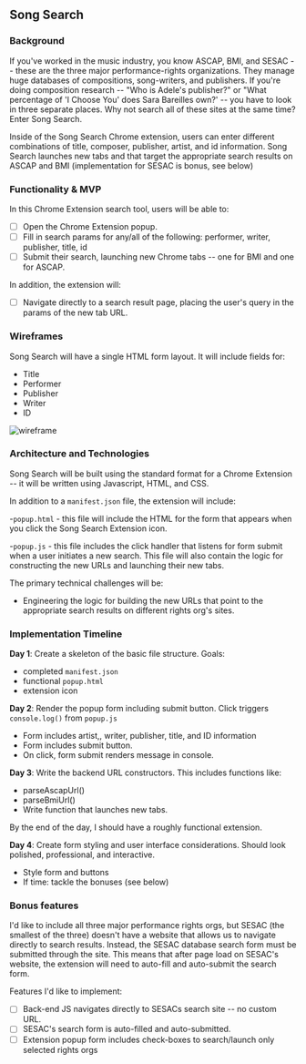 ## Song Search

### Background

If you've worked in the music industry, you know ASCAP, BMI, and SESAC -- these are the three major performance-rights organizations.  They manage huge databases of compositions, song-writers, and publishers.  If you're doing composition research -- "Who is Adele's publisher?" or "What percentage of 'I Choose You' does Sara Bareilles own?' -- you have to look in three separate places.  Why not search all of these sites at the same time?  Enter Song Search.

Inside of the Song Search Chrome extension, users can enter different combinations of title, composer, publisher, artist, and id information. Song Search launches new tabs and that target the appropriate search results on ASCAP and BMI (implementation for SESAC is bonus, see below)

### Functionality & MVP

In this Chrome Extension search tool, users will be able to:

- [ ] Open the Chrome Extension popup.
- [ ] Fill in search params for any/all of the following: performer, writer, publisher, title, id
- [ ] Submit their search, launching new Chrome tabs -- one for BMI and one for ASCAP.

In addition, the extension will:
- [ ] Navigate directly to a search result page, placing the user's query in the params of the new tab URL.

### Wireframes

Song Search will have a single HTML form layout.  It will include fields for:
  - Title
  - Performer
  - Publisher
  - Writer
  - ID

![wireframe](http://res.cloudinary.com/dhorsi7vf/image/upload/v1474250434/SongSearch_knxhfr.png)

### Architecture and Technologies

Song Search will be built using the standard format for a Chrome Extension -- it will be written using Javascript, HTML, and CSS.

In addition to a `manifest.json` file, the extension will include:

-`popup.html` - this file will include the HTML for the form that appears when you click the Song Search Extension icon.

-`popup.js` - this file includes the click handler that listens for form submit when a user initiates a new search.  This file will also contain the logic for constructing the new URLs and launching their new tabs.

The primary technical challenges will be:

- Engineering the logic for building the new URLs that point to the appropriate search results on different rights org's sites.


### Implementation Timeline

**Day 1**: Create a skeleton of the basic file structure. Goals:
  - completed `manifest.json`
  - functional `popup.html`
  - extension icon

**Day 2**: Render the popup form including submit button.  Click triggers `console.log()` from `popup.js`
  - Form includes artist,, writer, publisher, title, and ID information
  - Form includes submit button.
  - On click, form submit renders message in console.

**Day 3**: Write the backend URL constructors. This includes functions like:
  - parseAscapUrl()
  - parseBmiUrl()
  - Write function that launches new tabs.

By the end of the day, I should have a roughly functional extension.

**Day 4**: Create form styling and user interface considerations.  Should look polished, professional, and interactive.
  - Style form and buttons
  - If time: tackle the bonuses (see below)

### Bonus features

I'd like to include all three major performance rights orgs, but SESAC (the smallest of the three) doesn't have a website that allows us to navigate directly to search results.  Instead, the SESAC database search form must be submitted through the site.  This means that after page load on SESAC's website, the extension will need to auto-fill and auto-submit the search form.

Features I'd like to implement:

- [ ] Back-end JS navigates directly to SESACs search site -- no custom URL.
- [ ] SESAC's search form is auto-filled and auto-submitted.
- [ ] Extension popup form includes check-boxes to search/launch only selected rights orgs
